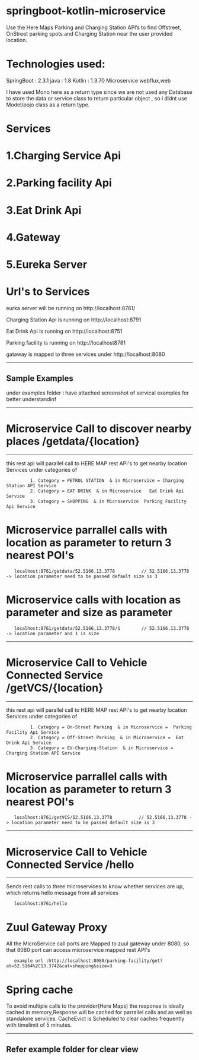 # springboot-kotlin-microservice
 Use the Here Maps Parking and Charging Station API’s to find Offstreet, OnStreet parking spots and Charging Station near the user provided location. 

# Technologies used:
   
   SpringBoot : 2.3.1
   java       : 1.8
   Kotlin     : 1.3.70
   Microservice
   webflux,web
   
   I have used Mono<Any> here as a return type since we are not used any Database to store the data or service class to return particular object , so  i didnt use Model/pojo     class as a return type.
 
 # Services
 
   # 1.Charging Service Api
      
   # 2.Parking facility Api 
         
   # 3.Eat Drink Api 
   
   # 4.Gateway
   
   # 5.Eureka Server
 
 # Url's to Services
 
  eurka server will be running on http://localhost:8761/
 
  Charging Station Api is running on http://localhost:8791
 
  Eat Drink Api is running on http://localhost:8751
 
  Parking facility is running on http://localhost8781
 
  gataway is mapped to three services under http://localhost:8080
  
 ---------------------------------------
 Sample Examples
 ---------------------------------------
 
  under examples folder i have attached screenshot of servical examples for better understandinf
  
 ------------------------------------------------------------------- 
 # Microservice Call to discover nearby places /getdata/{location}
 -------------------------------------------------------------------
 
 this rest api will parallel call to HERE MAP rest API's to get nearby location Services under categories of
             
             1. Category = PETROL STATION  & in Microservice = Charging Station API Service
             2. Category = EAT DRINK  & in Microservice   Eat Drink Api Service
             3. Category = SHOPPING  & in Microservice  Parking Facility Api Service

 # Microservice parrallel calls with location as parameter to return 3 nearest POI's

       localhost:8761/getdata/52.5166,13.3778          // 52.5166,13.3778 -> location parameter need to be passed default size is 3
 
 # Microservice calls with location as parameter and size as parameter
  
       localhost:8761/getdata/52.5166,13.3778/1        // 52.5166,13.3778 -> location parameter and 1 is size
       
 -------------------------------------------------------------------------
 # Microservice Call to Vehicle Connected Service /getVCS/{location}
 -------------------------------------------------------------------------
 
 this rest api will parallel call to HERE MAP rest API's to get nearby location Services under categories of
             
             1. Category = On-Street Parking  & in Microservice =  Parking Facility Api Service
             2. Category = Off-Street Parking  & in Microservice =  Eat Drink Api Service
             3. Category = EV-Charging-Station  & in Microservice =  Charging Station API Service

 # Microservice parrallel calls with location as parameter to return 3 nearest POI's

       localhost:8761/getVCS/52.5166,13.3778          // 52.5166,13.3778 -> location parameter need to be passed default size is 3
      
 -------------------------------------------------------------------------
 # Microservice Call to Vehicle Connected Service /hello
 -------------------------------------------------------------------------

 Sends rest calls to three microservices to know whether services are up, which returns hello message from all services
 
       localhost:8761/hello 
 
 # Zuul Gateway Proxy
   
   All the MicroService call ports are Mapped to zuul gateway under 8080, so that 8080 port can access microservice mapped rest API's
     
       example url :http://localhost:8080/parking-facility/get?at=52.5164%2C13.3742&cat=shopping&size=3

  # Spring cache
   
   To avoid multiple calls to the provider(Here Maps) the response is ideally cached in memory,Response will be cached for parrallel calls and as well as standalone services.
   CacheEvict is Scheduled to clear caches frequently with timelimit of 5 minutes.
  
  ---------------------------------------
  Refer example folder for clear view
  ----------------------------------------
